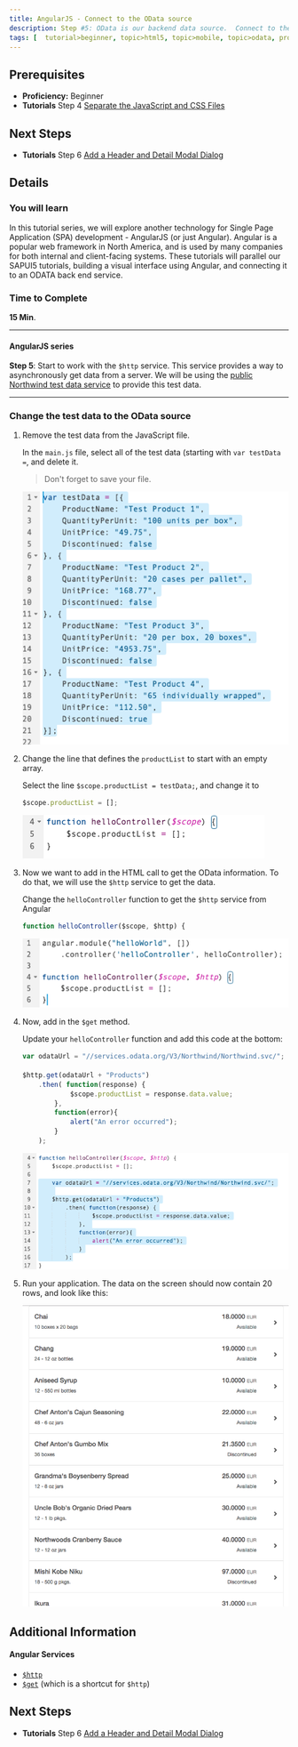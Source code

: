 ```yaml
---
title: AngularJS - Connect to the OData source
description: Step #5: OData is our backend data source.  Connect to the public Northwind test data site.
tags: [  tutorial>beginner, topic>html5, topic>mobile, topic>odata, products>sap-hana-cloud-platform ]
---
```

## Prerequisites  
 - **Proficiency:** Beginner 
 - **Tutorials** Step 4 [Separate the JavaScript and CSS Files](http://go.sap.com/developer/tutorials/angular-separate-files.html)

## Next Steps
 - **Tutorials** Step 6 [Add a Header and Detail Modal Dialog](http://go.sap.com/developer/tutorials/angular-add-header-detail-dialog.html)

## Details
### You will learn  
In this tutorial series, we will explore another technology for Single Page Application (SPA) development - AngularJS (or just Angular).  Angular is a popular web framework in North America, and is used by many companies for both internal and client-facing systems.  These tutorials will parallel our SAPUI5 tutorials, building a visual interface using Angular, and connecting it to an ODATA back end service.

### Time to Complete
**15 Min**.

---
#### AngularJS series
**Step 5**: Start to work with the `$http` service.  This service provides a way to asynchronously get data from a server.  We will be using the [public Northwind test data service](http://www.odata.org/) to provide this test data.

---

### Change the test data to the OData source

1.  Remove the test data from the JavaScript file.

    In the `main.js` file, select all of the test data (starting with `var testData =`, and delete it.
    
    >Don't forget to save your file.
 
    ![delete the test data](1-1.png)   
    
2.  Change the line that defines the `productList` to start with an empty array.

    Select the line `$scope.productList = testData;`, and change it to
    
    ```javascript
    $scope.productList = [];
    ```

    ![Reset the product list to an empty array](1-2.png)   

3.  Now we want to add in the HTML call to get the OData information.  To do that, we will use the `$http` service to get the data.  

    Change the `helloController` function to get the `$http` service from Angular
    
    ```javascript
    function helloController($scope, $http) {
    ```

    ![Get the $http controller from Angular](1-3.png)   
    
4.  Now, add in the `$get` method.  

    Update your `helloController` function and add this code at the bottom:
    
    ```javascript
    var odataUrl = "//services.odata.org/V3/Northwind/Northwind.svc/";
	
	$http.get(odataUrl + "Products")
		.then( function(response) {
				$scope.productList = response.data.value;
			}, 
			function(error){
				alert("An error occurred");
			}
		);
    ```

    ![Make an OData request](1-4.png)   
    
5.  Run your application.  The data on the screen should now contain 20 rows, and look like this:

    ![Display the live OData on the screen](1-5.png)   


## Additional Information

#### Angular Services

- [`$http`](https://docs.angularjs.org/api/ng/service/$http)
- [`$get`](https://docs.angularjs.org/api/ng/service/$http#get) (which is a shortcut for `$http`)

## Next Steps
 - **Tutorials** Step 6 [Add a Header and Detail Modal Dialog](http://go.sap.com/developer/tutorials/angular-add-header-detail-dialog.html)

